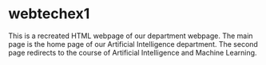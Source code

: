 # webtechex1
This is a recreated HTML webpage of our department webpage.
The main page is the home page of our Artificial Intelligence department.
The second page redirects to the course of Artificial Intelligence and Machine Learning.

